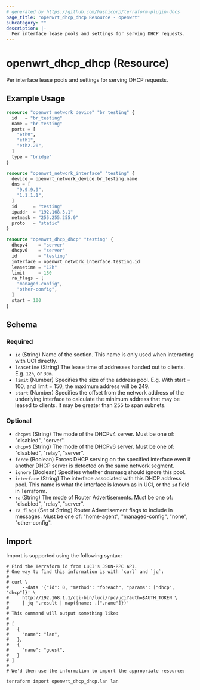 ```yaml
---
# generated by https://github.com/hashicorp/terraform-plugin-docs
page_title: "openwrt_dhcp_dhcp Resource - openwrt"
subcategory: ""
description: |-
  Per interface lease pools and settings for serving DHCP requests.
---
```


# openwrt_dhcp_dhcp (Resource)

Per interface lease pools and settings for serving DHCP requests.

## Example Usage

```terraform
resource "openwrt_network_device" "br_testing" {
  id   = "br_testing"
  name = "br-testing"
  ports = [
    "eth0",
    "eth1",
    "eth2.20",
  ]
  type = "bridge"
}

resource "openwrt_network_interface" "testing" {
  device = openwrt_network_device.br_testing.name
  dns = [
    "9.9.9.9",
    "1.1.1.1",
  ]
  id      = "testing"
  ipaddr  = "192.168.3.1"
  netmask = "255.255.255.0"
  proto   = "static"
}

resource "openwrt_dhcp_dhcp" "testing" {
  dhcpv4    = "server"
  dhcpv6    = "server"
  id        = "testing"
  interface = openwrt_network_interface.testing.id
  leasetime = "12h"
  limit     = 150
  ra_flags = [
    "managed-config",
    "other-config",
  ]
  start = 100
}
```

<!-- schema generated by tfplugindocs -->
## Schema

### Required

- `id` (String) Name of the section. This name is only used when interacting with UCI directly.
- `leasetime` (String) The lease time of addresses handed out to clients. E.g. `12h`, or `30m`.
- `limit` (Number) Specifies the size of the address pool. E.g. With start = 100, and limit = 150, the maximum address will be 249.
- `start` (Number) Specifies the offset from the network address of the underlying interface to calculate the minimum address that may be leased to clients. It may be greater than 255 to span subnets.

### Optional

- `dhcpv4` (String) The mode of the DHCPv4 server. Must be one of: "disabled", "server".
- `dhcpv6` (String) The mode of the DHCPv6 server. Must be one of: "disabled", "relay", "server".
- `force` (Boolean) Forces DHCP serving on the specified interface even if another DHCP server is detected on the same network segment.
- `ignore` (Boolean) Specifies whether dnsmasq should ignore this pool.
- `interface` (String) The interface associated with this DHCP address pool. This name is what the interface is known as in UCI, or the `id` field in Terraform.
- `ra` (String) The mode of Router Advertisements. Must be one of: "disabled", "relay", "server".
- `ra_flags` (Set of String) Router Advertisement flags to include in messages. Must be one of: "home-agent", "managed-config", "none", "other-config".

## Import

Import is supported using the following syntax:

```shell
# Find the Terraform id from LuCI's JSON-RPC API.
# One way to find this information is with `curl` and `jq`:
#
# curl \
#     --data '{"id": 0, "method": "foreach", "params": ["dhcp", "dhcp"]}' \
#     http://192.168.1.1/cgi-bin/luci/rpc/uci?auth=$AUTH_TOKEN \
#     | jq '.result | map({name: .[".name"]})'
#
# This command will output something like:
#
# [
#   {
#     "name": "lan",
#   },
#   {
#     "name": "guest",
#   }
# ]
#
# We'd then use the information to import the appropriate resource:

terraform import openwrt_dhcp_dhcp.lan lan
```
